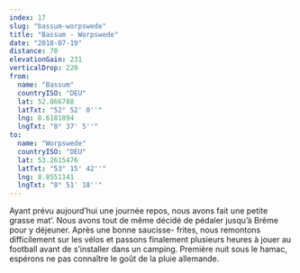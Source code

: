 ```yaml
---
index: 17
slug: "bassum-worpswede"
title: "Bassum - Worpswede"
date: "2018-07-19"
distance: 70
elevationGain: 231
verticalDrop: 220
from:
  name: "Bassum"
  countryISO: "DEU"
  lat: 52.866788
  latTxt: "52° 52' 0''"
  lng: 8.6181894
  lngTxt: "8° 37' 5''"
to:
  name: "Worpswede"
  countryISO: "DEU"
  lat: 53.2615476
  latTxt: "53° 15' 42''"
  lng: 8.8551141
  lngTxt: "8° 51' 18''"
---
```


Ayant prévu aujourd’hui une journée repos, nous avons fait une petite grasse mat’. Nous avons tout de même décidé de pédaler jusqu’à Brême pour y déjeuner. Après une bonne saucisse- frites, nous remontons difficilement sur les vélos et passons finalement plusieurs heures à jouer au football avant de s’installer dans un camping. Première nuit sous le hamac, espérons ne pas connaître le goût de la pluie allemande.
